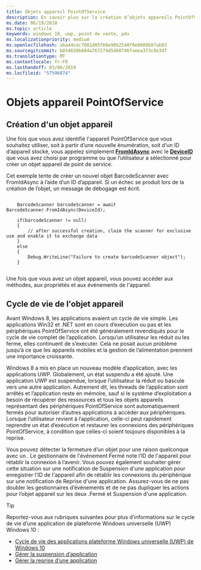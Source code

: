 ```yaml
---
title: Objets appareil PointOfService
description: En savoir plus sur la création d’objets appareils PointOfService
ms.date: 06/19/2018
ms.topic: article
keywords: windows 10, uwp, point de vente, pdv
ms.localizationpriority: medium
ms.openlocfilehash: aba44cec7081d05f66e90b2540f0e9609b87ab83
ms.sourcegitcommit: b034650b684a767274d5d88746faeea373c8e34f
ms.translationtype: MT
ms.contentlocale: fr-FR
ms.lasthandoff: 03/06/2019
ms.locfileid: "57596874"
---
```

# <a name="pointofservice-device-objects"></a>Objets appareil PointOfService

## <a name="creating-a-device-object"></a>Création d'un objet appareil
Une fois que vous avez identifié l'appareil PointOfService que vous souhaitez utiliser, soit à partir d’une nouvelle énumération, soit d'un ID d’appareil stocké, vous appelez simplement [**FromIdAsync**](https://docs.microsoft.com/uwp/api/windows.devices.pointofservice.barcodescanner.fromidasync) avec le [**DeviceID**](https://docs.microsoft.com/uwp/api/windows.devices.enumeration.deviceinformation.id) que vous avez choisi par programme ou que l’utilisateur a sélectionné pour créer un objet appareil de point de service.

Cet exemple tente de créer un nouvel objet BarcodeScanner avec FromIdAsync à l’aide d’un ID d’appareil. Si un échec se produit lors de la création de l’objet, un message de débogage est écrit.

```Csharp

    BarcodeScanner barcodeScanner = await BarcodeScanner.FromIdAsync(DeviceId);

    if(barcodeScanner != null)
    {
        // after successful creation, claim the scanner for exclusive use and enable it to exchange data
    }
    else
    {
        Debug.WriteLine("Failure to create barcodeScanner object");
    }
    
```

Une fois que vous avez un objet appareil, vous pouvez accéder aux méthodes, aux propriétés et aux événements de l'appareil.  

## <a name="device-object-lifecycle"></a>Cycle de vie de l'objet appareil
Avant Windows 8, les applications avaient un cycle de vie simple. Les applications Win32 et .NET sont en cours d’exécution ou pas et les périphériques PointOfService ont été généralement revendiqués pour le cycle de vie complet de l’application. Lorsqu’un utilisateur les réduit ou les ferme, elles continuent de s’exécuter. Cela ne posait aucun problème jusqu’à ce que les appareils mobiles et la gestion de l’alimentation prennent une importance croissante.

Windows 8 a mis en place un nouveau modèle d’application, avec les applications UWP. Globalement, un état suspendu a été ajouté. Une application UWP est suspendue, lorsque l’utilisateur la réduit ou bascule vers une autre application. Autrement dit, les threads de l’application sont arrêtés et l’application reste en mémoire, sauf si le système d’exploitation a besoin de récupérer des ressources et tous les objets appareils représentant des périphériques PointOfService sont automatiquement fermés pour autoriser d’autres applications à accéder aux périphériques. Lorsque l’utilisateur revient à l’application, celle-ci peut rapidement reprendre un état d’exécution et restaurer les connexions des périphériques PointOfService, à condition que celles-ci soient toujours disponibles à la reprise.

Vous pouvez détecter la fermeture d’un objet pour une raison quelconque avec un <DeviceObject>. Le gestionnaire de l'événement Fermé note l’ID de l'appareil pour rétablir la connexion à l’avenir.   Vous pouvez également souhaiter gérer cette situation sur une notification de Suspension d'une application pour enregistrer l'ID de l'appareil afin de rétablir les connexions du périphérique sur une notification de Reprise d'une application.  Assurez-vous de ne pas doubler les gestionnaires d’événements et de ne pas dupliquer les actions pour l’objet appareil sur les deux <DeviceObject>.Fermé et Suspension d'une application.

> [!TIP]
> Reportez-vous aux rubriques suivantes pour plus d’informations sur le cycle de vie d’une application de plateforme Windows universelle (UWP) Windows 10 :
> - [Cycle de vie des applications plateforme Windows universelle (UWP) de Windows 10](../launch-resume/app-lifecycle.md)
> - [Gérer la suspension d’application](../launch-resume/suspend-an-app.md)
> - [Gérer la reprise d’une application](../launch-resume/resume-an-app.md)
